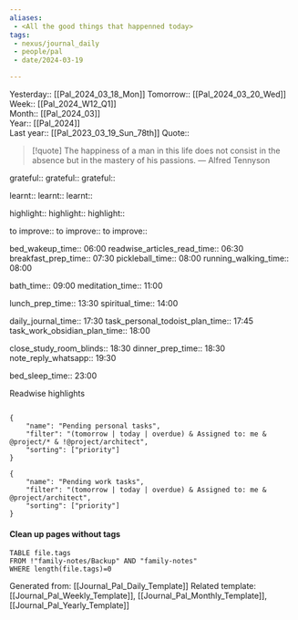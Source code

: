 ```yaml
---
aliases:
 - <All the good things that happenned today>
tags:
 - nexus/journal_daily
 - people/pal
 - date/2024-03-19

---
```


Yesterday:: [[Pal_2024_03_18_Mon]] 
Tomorrow:: [[Pal_2024_03_20_Wed]]  
Week:: [[Pal_2024_W12_Q1]]  
Month:: [[Pal_2024_03]]  
Year::  [[Pal_2024]]  
Last year::  [[Pal_2023_03_19_Sun_78th]] 
Quote::  
> [!quote] The happiness of a man in this life does not consist in the absence but in the mastery of his passions.
> — Alfred Tennyson


grateful::
grateful::
grateful::

learnt::
learnt:: 
learnt:: 

highlight::
highlight::
highlight::

to improve::
to improve::
to improve::

bed_wakeup_time:: 06:00
readwise_articles_read_time:: 06:30
breakfast_prep_time:: 07:30
pickleball_time:: 08:00
running_walking_time:: 08:00

bath_time:: 09:00
meditation_time:: 11:00

lunch_prep_time:: 13:30
spiritual_time:: 14:00

daily_journal_time:: 17:30
task_personal_todoist_plan_time:: 17:45
task_work_obsidian_plan_time:: 18:00

close_study_room_blinds:: 18:30
dinner_prep_time:: 18:30
note_reply_whatsapp:: 19:30

bed_sleep_time:: 23:00

Readwise highlights 
```dataview

```



```todoist
{
	"name": "Pending personal tasks",
	"filter": "(tomorrow | today | overdue) & Assigned to: me & @project/* & !@project/architect",
	"sorting": ["priority"]
}
```

```todoist
{
	"name": "Pending work tasks",
	"filter": "(tomorrow | today | overdue) & Assigned to: me &  @project/architect",
	"sorting": ["priority"]
}
```
#### Clean up pages without tags
```dataview
TABLE file.tags
FROM !"family-notes/Backup" AND "family-notes"
WHERE length(file.tags)=0
```


Generated from: [[Journal_Pal_Daily_Template]]
Related template: [[Journal_Pal_Weekly_Template]], [[Journal_Pal_Monthly_Template]], [[Journal_Pal_Yearly_Template]]